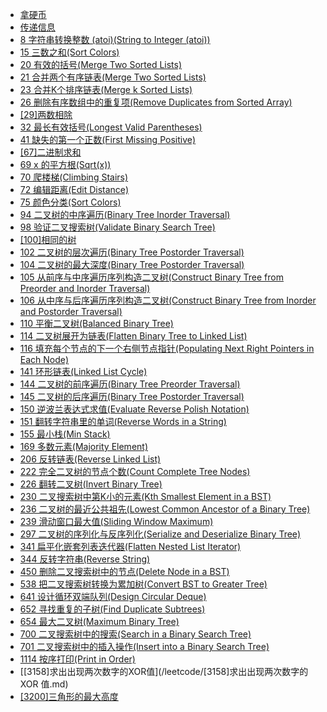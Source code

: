 <!-- docs/_sidebar.md -->

* [拿硬币](/leetcode/lcp6.md)
* [传递信息](/leetcode/lcp7.md)
* [8 字符串转换整数 (atoi)(String to Integer (atoi))](/leetcode/leetcode8.md)
* [15 三数之和(Sort Colors)](/leetcode/leetcode15.md)
* [20 有效的括号(Merge Two Sorted Lists)](/leetcode/leetcode20.md)
* [21 合并两个有序链表(Merge Two Sorted Lists)](/leetcode/leetcode21.md)
* [23 合并K个排序链表(Merge k Sorted Lists)](/leetcode/leetcode23.md)
* [26 删除有序数组中的重复项(Remove Duplicates from Sorted Array)](/leetcode/leetcode26.md)
* [[29]两数相除](/leetcode/[29]两数相除.md)
* [32 最长有效括号(Longest Valid Parentheses)](/leetcode/leetcode32.md)
* [41 缺失的第一个正数(First Missing Positive)](/leetcode/leetcode41.md)
* [[67]二进制求和](/leetcode/[67]二进制求和.md)
* [69 x 的平方根(Sqrt(x))](/leetcode/leetcode69.md)
* [70 爬楼梯(Climbing Stairs)](/leetcode/leetcode70.md)
* [72 编辑距离(Edit Distance)](/leetcode/leetcode72.md)
* [75 颜色分类(Sort Colors)](/leetcode/leetcode75.md)
* [94 二叉树的中序遍历(Binary Tree Inorder Traversal)](/leetcode/leetcode94.md)
* [98 验证二叉搜索树(Validate Binary Search Tree)](/leetcode/leetcode98.md)
* [[100]相同的树](/leetcode/[100]相同的树.md)
* [102 二叉树的层次遍历(Binary Tree Postorder Traversal)](/leetcode/leetcode102.md)
* [104 二叉树的最大深度(Binary Tree Postorder Traversal)](/leetcode/leetcode104.md)
* [105 从前序与中序遍历序列构造二叉树(Construct Binary Tree from Preorder and Inorder Traversal)](/leetcode/leetcode105.md)
* [106 从中序与后序遍历序列构造二叉树(Construct Binary Tree from Inorder and Postorder Traversal)](/leetcode/leetcode106.md)
* [110 平衡二叉树(Balanced Binary Tree)](/leetcode/leetcode110.md)
* [114 二叉树展开为链表(Flatten Binary Tree to Linked List)](/leetcode/leetcode114.md)
* [116 填充每个节点的下一个右侧节点指针(Populating Next Right Pointers in Each Node)](/leetcode/leetcode116.md)
* [141 环形链表(Linked List Cycle)](/leetcode/leetcode141.md)
* [144 二叉树的前序遍历(Binary Tree Preorder Traversal)](/leetcode/leetcode144.md)
* [145 二叉树的后序遍历(Binary Tree Postorder Traversal)](/leetcode/leetcode145.md)
* [150 逆波兰表达式求值(Evaluate Reverse Polish Notation)](/leetcode/leetcode150.md)
* [151 翻转字符串里的单词(Reverse Words in a String)](/leetcode/leetcode151.md)
* [155 最小栈(Min Stack)](/leetcode/leetcode155.md)
* [169 多数元素(Majority Element)](/leetcode/leetcode169.md)
* [206 反转链表(Reverse Linked List)](/leetcode/leetcode206.md)
* [222 完全二叉树的节点个数(Count Complete Tree Nodes)](/leetcode/leetcode222.md)
* [226 翻转二叉树(Invert Binary Tree)](/leetcode/leetcode226.md)
* [230 二叉搜索树中第K小的元素(Kth Smallest Element in a BST)](/leetcode/leetcode230.md)
* [236 二叉树的最近公共祖先(Lowest Common Ancestor of a Binary Tree)](/leetcode/leetcode236.md)
* [239 滑动窗口最大值(Sliding Window Maximum)](/leetcode/leetcode239.md)
* [297 二叉树的序列化与反序列化(Serialize and Deserialize Binary Tree)](/leetcode/leetcode297.md)
* [341 扁平化嵌套列表迭代器(Flatten Nested List Iterator)](/leetcode/leetcode341.md)
* [344 反转字符串(Reverse String)](/leetcode/leetcode344.md)
* [450 删除二叉搜索树中的节点(Delete Node in a BST)](/leetcode/leetcode450.md)
* [538 把二叉搜索树转换为累加树(Convert BST to Greater Tree)](/leetcode/leetcode538.md)
* [641 设计循环双端队列(Design Circular Deque)](/leetcode/leetcode641.md)
* [652 寻找重复的子树(Find Duplicate Subtrees)](/leetcode/leetcode652.md)
* [654 最大二叉树(Maximum Binary Tree)](/leetcode/leetcode654.md)
* [700 二叉搜索树中的搜索(Search in a Binary Search Tree)](/leetcode/leetcode700.md)
* [701 二叉搜索树中的插入操作(Insert into a Binary Search Tree)](/leetcode/leetcode701.md)
* [1114 按序打印(Print in Order)](/leetcode/leetcode1114.md)
* [[3158]求出出现两次数字的XOR值](/leetcode/[3158]求出出现两次数字的 XOR 值.md)
* [[3200]三角形的最大高度](/leetcode/[3200]三角形的最大高度.md)

